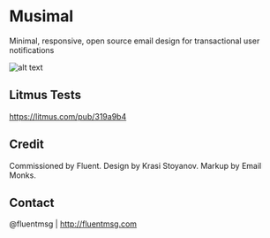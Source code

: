# Musimal
Minimal, responsive, open source email design for transactional user notifications

![alt text](https://github.com/fivesqrd/musimal/blob/master/Mockups/Responsive-Devices-Website.png "Responsive layout")

## Litmus Tests

https://litmus.com/pub/319a9b4

## Credit ##
Commissioned by Fluent. Design by Krasi Stoyanov. Markup by Email Monks.

## Contact ##
@fluentmsg | http://fluentmsg.com
